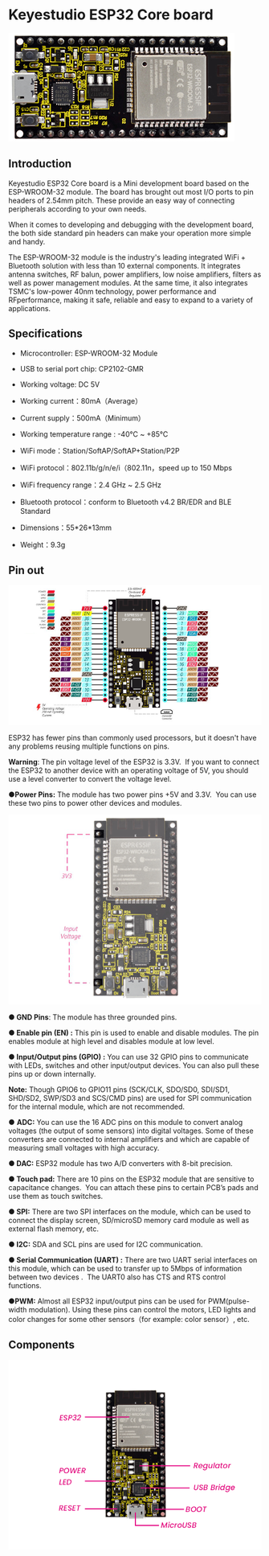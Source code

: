 # Keyestudio ESP32 Core board

![](./media/d59fe9d9aced2ab49f5b9c6e59d9afde-1699410391850-1.jpeg)

## Introduction

Keyestudio ESP32 Core board is a Mini development board based on the ESP-WROOM-32 module. The board has brought out most I/O ports to pin headers of 2.54mm pitch. These provide an easy way of connecting peripherals according to your own needs.

When it comes to developing and debugging with the development board, the both side standard pin headers can make your operation more simple and handy.

The ESP-WROOM-32 module is the industry's leading integrated WiFi + Bluetooth solution with less than 10 external components. It integrates antenna switches, RF balun, power amplifiers, low noise amplifiers, filters as well as power management modules. At the same time, it also integrates TSMC's low-power 40nm technology, power performance and RFperformance, making it safe, reliable and easy to expand to a variety of applications.  

## Specifications

- Microcontroller: ESP-WROOM-32 Module

- USB to serial port chip: CP2102-GMR

- Working voltage: DC 5V

- Working current：80mA（Average）

- Current supply：500mA（Minimum）

- Working temperature range : -40°C \~ +85°C

- WiFi mode：Station/SoftAP/SoftAP+Station/P2P

- WiFi protocol：802.11b/g/n/e/i（802.11n，speed up to 150 Mbps

- WiFi frequency range：2.4 GHz \~ 2.5 GHz

- Bluetooth protocol：conform to Bluetooth v4.2 BR/EDR and BLE Standard
- Dimensions：55\*26\*13mm

- Weight：9.3g

## Pin out

![](./media/faad4453ca14a342def16fdc3d46ef79-1699415854186-567.png)

ESP32 has fewer pins than commonly used processors, but it doesn't have any problems reusing multiple functions on pins.  

**Warning**: The pin voltage level of the ESP32 is 3.3V.  If you want to connect the ESP32 to another device with an operating voltage of 5V, you should use a level converter to convert the voltage level.  

**●Power Pins:** The module has two power pins +5V and 3.3V.  You can use these two pins to power other devices and modules. 

![](./media/2a90758b3a2e998d7af545fdbb432f08-1699415856634-569.png)

**● GND Pins**: The module has three grounded pins.

**● Enable pin (EN) :** This pin is used to enable and disable modules. The pin enables module at high level and disables module at low level.  

**● Input/Output pins (GPIO) :** You can use 32 GPIO pins to communicate with LEDs, switches and other input/output devices. You can also pull these pins up or down internally.  

**Note:** Though GPIO6 to GPIO11 pins (SCK/CLK, SDO/SD0, SDI/SD1, SHD/SD2, SWP/SD3 and SCS/CMD pins) are used for SPI communication for the internal module, which are not recommended.  

● **ADC:** You can use the 16 ADC pins on this module to convert analog voltages (the output of some sensors) into digital voltages. Some of these converters are connected to internal amplifiers and which are capable of measuring small voltages with high accuracy.

**● DAC:** ESP32 module has two A/D converters with 8-bit precision.

**● Touch pad:** There are 10 pins on the ESP32 module that are sensitive to capacitance changes.  You can attach these pins to certain PCB’s pads and use them as touch switches. 

**● SPI:** There are two SPI interfaces on the module, which can be used to connect the display screen, SD/microSD memory card module as well as external flash memory, etc.

**● I2C:** SDA and SCL pins are used for I2C communication.  

**● Serial Communication (UART) :** There are two UART serial interfaces on this module, which can be used to transfer up to 5Mbps of information between two devices .  The UART0 also has CTS and RTS control functions. 

**●PWM:** Almost all ESP32 input/output pins can be used for PWM(pulse-width modulation). Using these pins can control the motors, LED lights and color changes for some other sensors（for example: color sensor）, etc.



## Components

![](./media/4e99a4f953b9ede17b5c135232ddb476-1699415860901-571.png)



